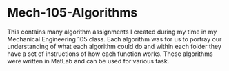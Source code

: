 # Mech-105-Algorithms
This contains many algorithm assignments I created during my time in my Mechanical Engineering 105 class. Each algorithm was for us to portray our understanding of what each algorithm could do and within each folder they have a set of instructions of how each function works. These algorithms were written in MatLab and can be used for various task. 
